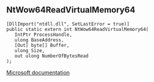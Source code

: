 ## NtWow64ReadVirtualMemory64

```
[DllImport("ntdll.dll", SetLastError = true)]
public static extern int NtWow64ReadVirtualMemory64(
   IntPtr ProcessHandle,
   ulong BaseAddress,
   [Out] byte[] Buffer,
   ulong Size,
   out ulong NumberOfBytesRead
);
```

[Microsoft documentation](TODO)
